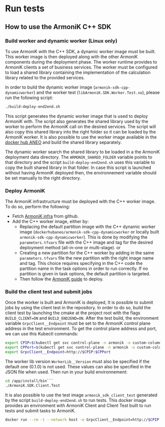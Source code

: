 # Run tests

## How to use the ArmoniK C++ SDK

### Build worker and dynamic worker (Linux only)

To use ArmoniK with the C++ SDK, a dynamic worker image must be built. This worker image is then deployed along with the other ArmoniK components during the deployment phase. The worker runtime provides to ArmoniK clients a set of business services. The worker must be configured to load a shared library containing the implementation of the calculation library related to the provided services.

In order to build the dynamic worker image (```armonik-sdk-cpp-dynamicworker```) and the worker test (```libArmoniK.SDK.Worker.Test.so```), please run the following script:

```bash
./build-deploy-end2end.sh
```

This script generates the dynamic worker image that is used to deploy ArmoniK with. The script also generates the shared library used by the worker to perform the ArmoniK call on the desired services. The script will also copy this shared library into the right folder so it can be loaded by the ArmoniK worker.
It is also possible to use the worker image available in the [docker hub ANEO](https://hub.docker.com/r/dockerhubaneo/armonik-sdk-cpp-dynamicworker) and build the shared library separately.

The dynamic worker search the shared library to be loaded in a the ArmoniK deployment data directory. The ```ARMONIK_SHARED_FOLDER``` variable points to that directory and the script ```build-deploy-end2end.sh``` uses this variable to copy the built shared library in that folder. In case this script is launched without having ArmoniK deployed then, the environnement variable should be set manually to the right directory.

### Deploy ArmoniK

The ArmoniK infrastructure must be deployed with the C++ worker image. To do so, perform the following:
- Fetch [ArmoniK infra](https://github.com/aneoconsulting/ArmoniK) from github.
- Add the C++ worker image, either by:
  - Replacing the default partition image with the C++ dynamic worker image (```dockerhubaneo/armonik-sdk-cpp-dynamicworker``` or locally built ```armonik-sdk-cpp-dynamicworker```). This is done by modifying the ```parameters.tfvars``` file with the C++ image and tag for the desired deployment method (all-in-one or multi-stage).
  or
  - Creating a new partition for the C++ worker by adding in the same ```parameters.tfvars``` file the new partition with the right image name and tag. This choice requires specifying in the C++ code the partition name in the task options in order to run correctly. If no partition is given in task options, the default partition is targeted.
  - Then follow the [ArmoniK guide](https://aneoconsulting.github.io/ArmoniK/installation/linux/deployment) to deploy.

### Build the client test and submit jobs

Once the worker is built and ArmoniK is deployed, It is possible to submit jobs by using the client test in the repository. In order to do so, build the client test by launching the cmake at the project root with the flags ```BUILD_CLIENT=ON``` and ```BUILD_END2END=ON```.
After the test build, the environment variable ```GrpcClient__Endpoint``` must be set to the ArmoniK control plane address in the test environment.
To get the control plane address and port, we can use this Kubectl commands:

```bash
export CPIP=$(kubectl get svc control-plane -n armonik -o custom-columns="IP:.spec.clusterIP" --no-headers=true)
export CPPort=$(kubectl get svc control-plane -n armonik -o custom-columns="PORT:.spec.ports[*].port" --no-headers=true)
export GrpcClient__Endpoint=http://$CPIP:$CPPort
```

The worker lib version ```WorkerLib__Version``` must also be specified if the default one (0.1.0) is not used. These values can also be specified in the JSON file when used. Then run in your build environnement:

```bash
cd /app/install/bin```
./ArmoniK.SDK.Client.Test
```

It is also possible to use the test image ```armonik_sdk_client_test``` generated by the script ```build-deploy-end2end.sh``` to run tests. This docker image provides an environment with ArmoniK Client and Client Test built to run tests and submit tasks to ArmoniK.

```bash
docker run --rm -t --network host -e GrpcClient__Endpoint=http://$CPIP:$CPPort -e WorkerLib__Version="$lib_version" armonik_sdk_client_test:"$version"
```
